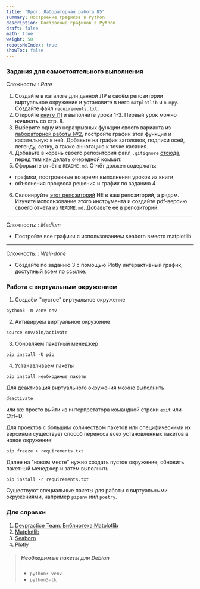 ```yaml
---
title: "Прог. Лабораторная работа №5"
summary: Построение графиков в Python
description: Построение графиков в Python
draft: false
math: true
weight: 50
robotsNoIndex: true
showToc: false
---
```


### Задания для самостоятельного выполнения

Сложность:
: *Rare*

1. Создайте в каталоге для данной ЛР в своём репозитории виртуальное окружение и установите в него `matplotlib` и `numpy`. Создайте файл `requirements.txt`.
2. Откройте [книгу [1]](#для-справки) и выполните уроки 1-3. Первый урок можно начинать со стр. 8.
3. Выберите одну из неразрывных функции своего варианта из [лабораторной работы №2](/prog_pm/term1/lab02), постройте график этой функции и касательную к ней. Добавьте на график заголовок, подписи осей, легенду, сетку, а также аннотацию к точке касания.
4. Добавьте в корень своего репозитория файл `.gitignore` [отсюда](https://github.com/still-coding/report_demo), перед тем как делать очередной коммит.
5. Оформите отчёт в `README.md`. Отчёт должен содержать:
* графики, построенные во время выполнения уроков из книги
* объяснения процесса решения и график по заданию 4
6. Склонируйте [этот репозиторий](https://github.com/still-coding/report_tool) НЕ в ваш репозиторий, а рядом. Изучите использование этого инструмента и создайте pdf-версию своего отчёта из `README.md`. Добавьте её в репозиторий.


---

Сложность:
: *Medium*  

* Постройте все графики с использованием seaborn вместо matplotlib

---

Сложность:
: *Well-done*  

* Создайте по заданию 3 с помощью Plotly интерактивный график, доступный всем по ссылке.

### Работа с виртуальным окружением

1. Cоздаём "пустое" виртуальное окружение

```shell
python3 -m venv env
```
2. Активируем виртуальное окружение

```shell
source env/bin/activate
```
3. Обновляем пакетный менеджер

```shell
pip install -U pip
```
4. Устанавливаем пакеты

```shell
pip install необходимые_пакеты
```

Для деактивация виртуального окружения можно выполнить

```shell
deactivate
```
или же просто выйти из интерпретатора командной строки `exit` или Ctrl+D.

Для проектов с большим количеством пакетов или специфическими их версиями существует способ переноса всех установленных пакетов в новое окружение:
```shell
pip freeze > requirements.txt
```

Далее на "новом месте" нужно создать пустое окружение, обновить пакетный менеджер и затем выполнить

```shell
pip install -r requirements.txt
```

Существуют специальные пакеты для работы с виртуальными окружениями, например `pipenv` иил `poetry`.


### Для справки

1. [Devpractice Team. Библиотека Matplotlib](/books/prog_pm/matplotlib.pdf)
2. [Matplotlib](https://matplotlib.org/)
3. [Seaborn](https://seaborn.pydata.org/)
4. [Plotly](https://plotly.com/python/)


>##### Необходимые пакеты для Debian
>* `python3-venv`
>* `python3-tk`
